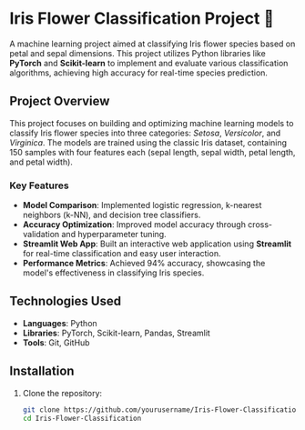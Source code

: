 # Iris Flower Classification Project 🌸

A machine learning project aimed at classifying Iris flower species based on petal and sepal dimensions. This project utilizes Python libraries like **PyTorch** and **Scikit-learn** to implement and evaluate various classification algorithms, achieving high accuracy for real-time species prediction.

## Project Overview
This project focuses on building and optimizing machine learning models to classify Iris flower species into three categories: *Setosa*, *Versicolor*, and *Virginica*. The models are trained using the classic Iris dataset, containing 150 samples with four features each (sepal length, sepal width, petal length, and petal width).

### Key Features
- **Model Comparison**: Implemented logistic regression, k-nearest neighbors (k-NN), and decision tree classifiers.
- **Accuracy Optimization**: Improved model accuracy through cross-validation and hyperparameter tuning.
- **Streamlit Web App**: Built an interactive web application using **Streamlit** for real-time classification and easy user interaction.
- **Performance Metrics**: Achieved 94% accuracy, showcasing the model's effectiveness in classifying Iris species.

## Technologies Used
- **Languages**: Python
- **Libraries**: PyTorch, Scikit-learn, Pandas, Streamlit
- **Tools**: Git, GitHub

## Installation
1. Clone the repository:
   ```bash
   git clone https://github.com/yourusername/Iris-Flower-Classification.git
   cd Iris-Flower-Classification

